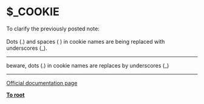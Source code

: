 # $_COOKIE



To clarify the previously posted note:<br><br>Dots (.) and spaces ( ) in cookie names are being replaced with underscores (_).  

---

beware, dots (.) in cookie names are replaces by underscores (_)  

---

[Official documentation page](https://www.php.net/manual/en/reserved.variables.cookies.php)

**[To root](/README.md)**